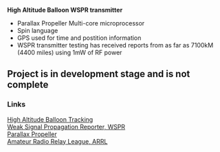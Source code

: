 **High Altitude Balloon WSPR transmitter**

- Parallax Propeller Multi-core microprocessor
- Spin language
- GPS used for time and postition information
- WSPR transmitter testing has received reports from as far as 7100kM (4400 miles) using 1mW of RF power

**Project is in development stage and is not complete**
-------------

### Links

[High Altitude Balloon Tracking](https://tracker.habhub.org "habhub")  
[Weak Signal Propagation Reporter, WSPR](https://physics.princeton.edu/pulsar/k1jt/wspr.html "WSPR Description")  
[Parallax Propeller](https://www.parallax.com "Parallax")  
[Amateur Radio Relay League, ARRL](http://www.arrl.org/ "ARRL")  
